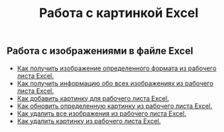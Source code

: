 ﻿---
title: Работа с картинкой Excel
second_title: Documen
linktitle: Картина
type: docs
url: /ru/pictures/
aliases: [/working-with-pictures/]
keywords: Working with picture on an Excel worksheet
description: Как реализовать работу облачных REST API Aspose.Cells с изображением на листе Excel. SDK поддерживает различные языки разработки, включая Android, C#, Go, Java, NodeJS, Perl, PHP, Python, Ruby и Swift.
weight: 100
kwords: Excel, Office Облако, REST API, Электронная таблица, PDF, CSV, Json, Markdown, Изображения
---
## Работа с изображениями в файле Excel

- [Как получить изображение определенного формата из рабочего листа Excel.](/cells/ru/pictures/get/)
- [Как получить информацию обо всех изображениях из рабочего листа Excel.](/cells/ru/pictures/get-all/)
- [Как добавить картинку для рабочего листа Excel.](/cells/ru/pictures/add/)
- [Как обновить определенную картинку из рабочего листа Excel.](/cells/ru/pictures/update/)
- [Как удалить все изображения из рабочего листа Excel.](/cells/ru/pictures/clear/)
- [Как удалить картинку из рабочего листа Excel.](/cells/ru/pictures/delete/)
